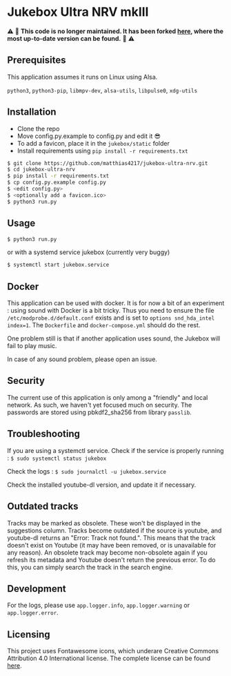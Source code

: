 # Jukebox Ultra NRV mkIII


⚠ 🔴 **This code is no longer maintained. It has been forked [here](https://gitlab.com/club-jeux-int/jukebox-ultra-nrv), where the most up-to-date version can be found.** 🔴 ⚠

## Prerequisites

This application assumes it runs on Linux using Alsa.

`python3`, `python3-pip`, `libmpv-dev`, `alsa-utils`, `libpulse0`, `xdg-utils`

## Installation

 - Clone the repo
 - Move config.py.example to config.py and edit it 😎
 - To add a favicon, place it in the `jukebox/static` folder
 - Install requirements using `pip install -r requirements.txt`
 
 ```bash
 $ git clone https://github.com/matthias4217/jukebox-ultra-nrv.git
 $ cd jukebox-ultra-nrv
 $ pip install -r requirements.txt
 $ cp config.py.example config.py
 $ <edit config.py>
 $ <optionally add a favicon.ico>
 $ python3 run.py
 ```

## Usage

```bash
$ python3 run.py
```

or with a systemd service jukebox (currently very buggy)

```bash
$ systemctl start jukebox.service
```

## Docker

This application can be used with docker.
It is for now a bit of an experiment : using sound with Docker is a bit tricky.
Thus you need to ensure the file `/etc/modprobe.d/default.conf` exists and is set to `options snd_hda_intel index=1`.
The `Dockerfile` and `docker-compose.yml` should do the rest.

One problem still is that if another application uses sound, the Jukebox will fail to play music.

In case of any sound problem, please open an issue.

## Security

The current use of this application is only among a "friendly" and local network.
As such, we haven't yet focused much on security.
The passwords are stored using pbkdf2_sha256 from library `passlib`.

## Troubleshooting

If you are using a systemctl service.
Check if the service is properly running :
 `$ sudo systemctl status jukebox`
 
Check the logs :
 `$ sudo journalctl -u jukebox.service`

Check the installed youtube-dl version, and update it if necessary.


## Outdated tracks

Tracks may be marked as obsolete.
These won't be displayed in the suggestions column.
Tracks become outdated if the source is youtube, and youtube-dl returns an "Error: Track not found.".
This means that the track doesn't exist on Youtube (it may have been removed, or is unavailable for any reason).
An obsolete track may become non-obsolete again if you refresh its metadata and Youtube doesn't return the previous
error.
To do this, you can simply search the track in the search engine.


## Development

For the logs, please use `app.logger.info`, `app.logger.warning` or `app.logger.error`.

## Licensing

This project uses Fontawesome icons, which underare Creative Commons Attribution 4.0
International license. The complete license can be found [here](https://fontawesome.com/license).
